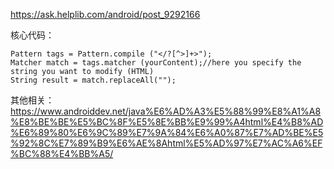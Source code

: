 https://ask.helplib.com/android/post_9292166

核心代码：
```
Pattern tags = Pattern.compile ("</?[^>]+>");
Matcher match = tags.matcher (yourContent);//here you specify the string you want to modify (HTML)
String result = match.replaceAll("");
```

其他相关：
https://www.androiddev.net/java%E6%AD%A3%E5%88%99%E8%A1%A8%E8%BE%BE%E5%BC%8F%E5%8E%BB%E9%99%A4html%E4%B8%AD%E6%89%80%E6%9C%89%E7%9A%84%E6%A0%87%E7%AD%BE%E5%92%8C%E7%89%B9%E6%AE%8Ahtml%E5%AD%97%E7%AC%A6%EF%BC%88%E4%BB%A5/ 